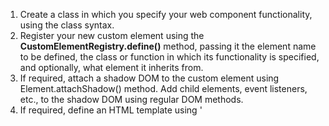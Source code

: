 1.  Create a class in which you specify your web component functionality, using the class syntax.
2.  Register your new custom element using the <b>CustomElementRegistry.define()</b> method, passing it the element name to be defined, the class or function in which its functionality is specified, and optionally, what element it inherits from.
3.  If required, attach a shadow DOM to the custom element using Element.attachShadow() method. Add child elements, event listeners, etc., to the shadow DOM using regular DOM methods.
4.  If required, define an HTML template using '<template>' and '<slot>'. Again use regular DOM methods to clone the template and attach it to your shadow DOM.
5.  Use your custom element wherever you like on your page, just like you would any regular HTML element.



There are 2 types of custom elements

1. Autonomous custom elements are standalone — they don't inherit from standard HTML elements. You use these on a page by literally writing them out as an HTML element

2.  Customized built-in elements inherit from basic HTML elements. To create one of these, you have to specify which element they extend (as implied in the examples above), and they are used by writing out the basic element but specifying the name of the custom element in the is attribute (or property)
